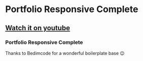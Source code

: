# Portfolio Responsive Complete
## [Watch it on youtube](https://youtu.be/AKNvTxWOdKw)
### Portfolio Responsive Complete

Thanks to Bedimcode for a wonderful boilerplate base 😉

